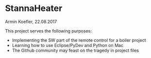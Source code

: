 # StannaHeater

Armin Koefler, 22.08.2017

This project serves the following purposes:

- Implementing the SW part of the remote control for a boiler project
- Learning how to use Eclipse/PyDev and Python on Mac
- The Github community may feast on the tragedy in project files